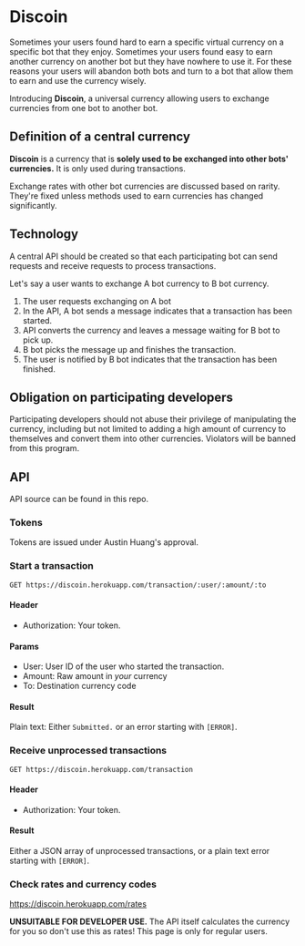 # Discoin

Sometimes your users found hard to earn a specific virtual currency on a specific bot that they enjoy. Sometimes your users found easy to earn another currency on another bot but they have nowhere to use it. For these reasons your users will abandon both bots and turn to a bot that allow them to earn and use the currency wisely.

Introducing **Discoin**, a universal currency allowing users to exchange currencies from one bot to another bot.

## Definition of a central currency
**Discoin** is a currency that is __solely used to be exchanged into other bots' currencies.__ It is only used during transactions.

Exchange rates with other bot currencies are discussed based on rarity. They're fixed unless methods used to earn currencies has changed significantly.

## Technology
A central API should be created so that each participating bot can send requests and receive requests to process transactions.

Let's say a user wants to exchange A bot currency to B bot currency.

1. The user requests exchanging on A bot
2. In the API, A bot sends a message indicates that a transaction has been started.
3. API converts the currency and leaves a message waiting for B bot to pick up.
3. B bot picks the message up and finishes the transaction.
4. The user is notified by B bot indicates that the transaction has been finished.

## Obligation on participating developers
Participating developers should not abuse their privilege of manipulating the currency, including but not limited to adding a high amount of currency to themselves and convert them into other currencies. Violators will be banned from this program.

## API
API source can be found in this repo.

### Tokens
Tokens are issued under Austin Huang's approval.

### Start a transaction
```
GET https://discoin.herokuapp.com/transaction/:user/:amount/:to
```

#### Header
* Authorization: Your token.

#### Params
* User: User ID of the user who started the transaction.
* Amount: Raw amount in *your* currency
* To: Destination currency code

#### Result
Plain text: Either `Submitted.` or an error starting with `[ERROR]`.

### Receive unprocessed transactions
```
GET https://discoin.herokuapp.com/transaction
```

#### Header
* Authorization: Your token.

#### Result
Either a JSON array of unprocessed transactions, or a plain text error starting with `[ERROR]`.

### Check rates and currency codes
https://discoin.herokuapp.com/rates

**UNSUITABLE FOR DEVELOPER USE.** The API itself calculates the currency for you so don't use this as rates! This page is only for regular users.
